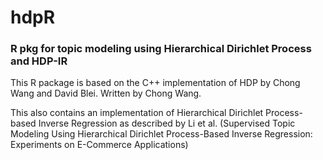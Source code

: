 # hdpR
### R pkg for topic modeling using Hierarchical Dirichlet Process and HDP-IR

This R package is based on the C++ implementation of HDP by Chong Wang and David Blei. Written by Chong Wang.

This also contains an implementation of Hierarchical Dirichlet Process-based Inverse Regression as described by Li et al. 
(Supervised Topic Modeling Using Hierarchical Dirichlet Process-Based Inverse Regression: Experiments on 
E-Commerce Applications) 

